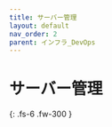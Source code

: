 ```yaml
---
title: サーバー管理
layout: default
nav_order: 2
parent: インフラ_DevOps
---
```


# サーバー管理

{: .fs-6 .fw-300 }
